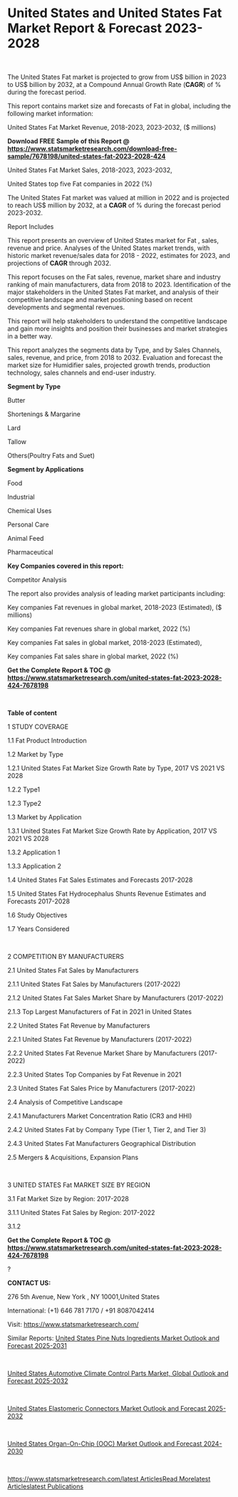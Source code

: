 <h1>United States and United States Fat Market Report & Forecast 2023-2028</h1><br/><p>The United States Fat market is projected to grow from US$ billion in 2023 to US$ billion by 2032, at a Compound Annual Growth Rate (<strong>CAGR</strong>) of % during the forecast period.</p>
 
 
 
 <p>This report contains market size and forecasts of Fat in global, including the following market information:</p>
 
 
 
 <p>United States Fat Market Revenue, 2018-2023, 2023-2032, ($ millions)</p>
 
 
 
 <p><strong>Download FREE Sample of this Report @ <a href="https://www.statsmarketresearch.com/download-free-sample/7678198/united-states-fat-2023-2028-424">https://www.statsmarketresearch.com/download-free-sample/7678198/united-states-fat-2023-2028-424</a></strong></p>
 
 
 
 <p>United States Fat Market Sales, 2018-2023, 2023-2032,</p>
 
 
 
 <p>United States top five Fat companies in 2022 (%)</p>
 
 
 
 <p>The United States Fat market was valued at million in 2022 and is projected to reach US$ million by 2032, at a <strong>CAGR</strong> of % during the forecast period 2023-2032.</p>
 
 
 
 <p>Report Includes</p>
 
 
 
 <p>This report presents an overview of United States market for Fat , sales, revenue and price. Analyses of the United States market trends, with historic market revenue/sales data for 2018 - 2022, estimates for 2023, and projections of <strong>CAGR</strong> through 2032.</p>
 
 
 
 <p>This report focuses on the Fat sales, revenue, market share and industry ranking of main manufacturers, data from 2018 to 2023. Identification of the major stakeholders in the United States Fat market, and analysis of their competitive landscape and market positioning based on recent developments and segmental revenues.</p>
 
 
 
 <p>This report will help stakeholders to understand the competitive landscape and gain more insights and position their businesses and market strategies in a better way.</p>
 
 
 
 <p>This report analyzes the segments data by Type, and by Sales Channels, sales, revenue, and price, from 2018 to 2032. Evaluation and forecast the market size for Humidifier sales, projected growth trends, production technology, sales channels and end-user industry.</p>
 
 
 
 <p><strong>Segment by Type</strong></p>
 
 
 
 <p>Butter</p>
 
 
 
 <p>Shortenings & Margarine</p>
 
 
 
 <p>Lard</p>
 
 
 
 <p>Tallow</p>
 
 
 
 <p>Others(Poultry Fats and Suet)</p>
 
 
 
 <p><strong>Segment <strong><strong>by Applications</strong></strong></strong></p>
 
 
 
 <p>Food</p>
 
 
 
 <p>Industrial</p>
 
 
 
 <p>Chemical Uses</p>
 
 
 
 <p>Personal Care</p>
 
 
 
 <p>Animal Feed</p>
 
 
 
 <p>Pharmaceutical</p>
 
 
 
 <p><strong>Key Companies covered in this report:</strong></p>
 
 
 
 <p>Competitor Analysis</p>
 
 
 
 <p>The report also provides analysis of leading market participants including:</p>
 
 
 
 <p>Key companies Fat revenues in global market, 2018-2023 (Estimated), ($ millions)</p>
 
 
 
 <p>Key companies Fat revenues share in global market, 2022 (%)</p>
 
 
 
 <p>Key companies Fat sales in global market, 2018-2023 (Estimated),</p>
 
 
 
 <p>Key companies Fat sales share in global market, 2022 (%)</p>
 
 
 
 <div><b>Get the Complete Report & TOC @ <a href="https://www.statsmarketresearch.com/united-states-fat-2023-2028-424-7678198">https://www.statsmarketresearch.com/united-states-fat-2023-2028-424-7678198</a></b></div>
 
 
 
 <p><br />
 
 <b>Table of content</b></p>
 
 
 
 <p>1 STUDY COVERAGE<br />
 
 1.1 Fat Product Introduction<br />
 
 1.2 Market by Type<br />
 
 1.2.1 United States Fat Market Size Growth Rate by Type, 2017 VS 2021 VS 2028<br />
 
 1.2.2 Type1<br />
 
 1.2.3 Type2<br />
 
 1.3 Market by Application<br />
 
 1.3.1 United States Fat Market Size Growth Rate by Application, 2017 VS 2021 VS 2028<br />
 
 1.3.2 Application 1<br />
 
 1.3.3 Application 2<br />
 
 1.4 United States Fat Sales Estimates and Forecasts 2017-2028<br />
 
 1.5 United States Fat Hydrocephalus Shunts Revenue Estimates and Forecasts 2017-2028<br />
 
 1.6 Study Objectives<br />
 
 1.7 Years Considered<br />
 
 <br />
 
 2 COMPETITION BY MANUFACTURERS<br />
 
 2.1 United States Fat Sales by Manufacturers<br />
 
 2.1.1 United States Fat Sales by Manufacturers (2017-2022)<br />
 
 2.1.2 United States Fat Sales Market Share by Manufacturers (2017-2022)<br />
 
 2.1.3 Top Largest Manufacturers of Fat in 2021 in United States<br />
 
 2.2 United States Fat Revenue by Manufacturers<br />
 
 2.2.1 United States Fat Revenue by Manufacturers (2017-2022)<br />
 
 2.2.2 United States Fat Revenue Market Share by Manufacturers (2017-2022)<br />
 
 2.2.3 United States Top Companies by Fat Revenue in 2021<br />
 
 2.3 United States Fat Sales Price by Manufacturers (2017-2022)<br />
 
 2.4 Analysis of Competitive Landscape<br />
 
 2.4.1 Manufacturers Market Concentration Ratio (CR3 and HHI)<br />
 
 2.4.2 United States Fat by Company Type (Tier 1, Tier 2, and Tier 3)<br />
 
 2.4.3 United States Fat Manufacturers Geographical Distribution<br />
 
 2.5 Mergers & Acquisitions, Expansion Plans<br />
 
 <br />
 
 3 UNITED STATES Fat MARKET SIZE BY REGION<br />
 
 3.1 Fat Market Size by Region: 2017-2028<br />
 
 3.1.1 United States Fat Sales by Region: 2017-2022<br />
 
 3.1.2</p>
 
 
 
 <div><b>Get the Complete Report & TOC @ <a href="https://www.statsmarketresearch.com/united-states-fat-2023-2028-424-7678198">https://www.statsmarketresearch.com/united-states-fat-2023-2028-424-7678198</a></b></div>
 
 
 
 <p>? </p>
 
 
 
 <p><b>CONTACT US:</b><br />
 
 276 5th Avenue, New York , NY 10001,United States<br />
 
 International: (+1) 646 781 7170 / +91 8087042414<br />
 
 Visit: <a href="https://www.statsmarketresearch.com/">https://www.statsmarketresearch.com/</a><br />
 
 Similar Reports: <a href="https://www.statsmarketresearch.com/united-states-fat-2023-2028-424-7678198">United States Pine Nuts Ingredients Market Outlook and Forecast 2025-2031</a><br />
 
 <br />
 
 <a href="https://www.statsmarketresearch.com/united-states-fat-2023-2028-424-7678198">United States Automotive Climate Control Parts Market, Global Outlook and Forecast 2025-2032</a><br />
 
 <br />
 
 <a href="https://www.statsmarketresearch.com/united-states-fat-2023-2028-424-7678198">United States Elastomeric Connectors Market Outlook and Forecast 2025-2032</a><br />
 
 <br />
 
 <a href="https://www.statsmarketresearch.com/united-states-fat-2023-2028-424-7678198">United States Organ-On-Chip (OOC) Market Outlook and Forecast 2024-2030</a><br />
 
 <br />
 
 <a href="https://gyeongbokgung.com">https://www.statsmarketresearch.com/</a><a href="https://hallyeomaritime.com">latest Articles</a><a href="https://jingwansa.com">Read More</a><a href="https://nguoiviet.jp/">latest Articles</a><a href="https://www.intelmarketresearch.com/">latest Publications</a></p>